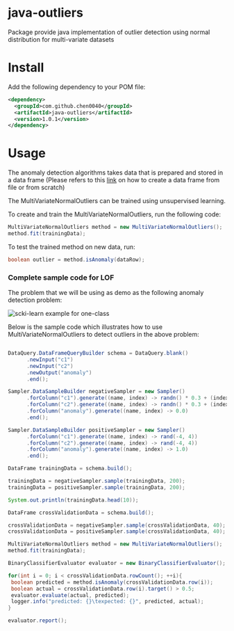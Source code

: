 # java-outliers
Package provide java implementation of outlier detection using normal distribution for multi-variate datasets

# Install

Add the following dependency to your POM file:

```xml
<dependency>
  <groupId>com.github.chen0040</groupId>
  <artifactId>java-outliers</artifactId>
  <version>1.0.1</version>
</dependency>
```


# Usage

The anomaly detection algorithms takes data that is prepared and stored in a data frame (Please refers to this [link](https://github.com/chen0040/java-data-frame) on how to create a data frame from file or from scratch)

The MultiVariateNormalOutliers can be trained using unsupervised learning. 

To create and train the MultiVariateNormalOutliers, run the following code:

```java
MultiVariateNormalOutliers method = new MultiVariateNormalOutliers();
method.fit(trainingData);
```
 
To test the trained method on new data, run:

```java
boolean outlier = method.isAnomaly(dataRow);
```

### Complete sample code for LOF

The problem that we will be using as demo as the following anomaly detection problem:

![scki-learn example for one-class](http://scikit-learn.org/stable/_images/sphx_glr_plot_oneclass_001.png)

Below is the sample code which illustrates how to use MultiVariateNormalOutliers to detect outliers in the above problem:

```java

DataQuery.DataFrameQueryBuilder schema = DataQuery.blank()
      .newInput("c1")
      .newInput("c2")
      .newOutput("anomaly")
      .end();

Sampler.DataSampleBuilder negativeSampler = new Sampler()
      .forColumn("c1").generate((name, index) -> randn() * 0.3 + (index % 2 == 0 ? -2 : 2))
      .forColumn("c2").generate((name, index) -> randn() * 0.3 + (index % 2 == 0 ? -2 : 2))
      .forColumn("anomaly").generate((name, index) -> 0.0)
      .end();

Sampler.DataSampleBuilder positiveSampler = new Sampler()
      .forColumn("c1").generate((name, index) -> rand(-4, 4))
      .forColumn("c2").generate((name, index) -> rand(-4, 4))
      .forColumn("anomaly").generate((name, index) -> 1.0)
      .end();

DataFrame trainingData = schema.build();

trainingData = negativeSampler.sample(trainingData, 200);
trainingData = positiveSampler.sample(trainingData, 200);

System.out.println(trainingData.head(10));

DataFrame crossValidationData = schema.build();

crossValidationData = negativeSampler.sample(crossValidationData, 40);
crossValidationData = positiveSampler.sample(crossValidationData, 40);

MultiVariateNormalOutliers method = new MultiVariateNormalOutliers();
method.fit(trainingData);

BinaryClassifierEvaluator evaluator = new BinaryClassifierEvaluator();

for(int i = 0; i < crossValidationData.rowCount(); ++i){
 boolean predicted = method.isAnomaly(crossValidationData.row(i));
 boolean actual = crossValidationData.row(i).target() > 0.5;
 evaluator.evaluate(actual, predicted);
 logger.info("predicted: {}\texpected: {}", predicted, actual);
}

evaluator.report();
```
